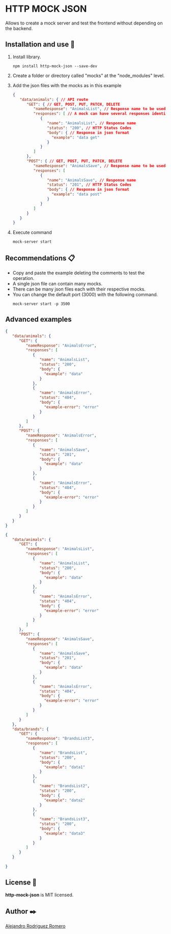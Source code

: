 
# HTTP MOCK JSON

Allows to create a mock server and test the frontend without depending on the backend.


## Installation and use 🔧

1. Install library.

   ```
   npm install http-mock-json --save-dev
   ```

2. Create a folder or directory called "mocks" at the "node_modules" level.

3. Add the json files with the mocks as in this example

   ```JSON
   {
      "data/animals": { // API route
         "GET": { // GET, POST, PUT, PATCH, DELETE
            "nameResponse": "AnimalsList", // Response name to be used
            "responses": [ // A mock can have several responses identifying each one by a "name"
               {
                  "name": "AnimalsList", // Response name
                  "status": "200", // HTTP Status Codes
                  "body": { // Response in json format
                    "example": "data get"
                  }
               }
            ]
         },
         "POST": { // GET, POST, PUT, PATCH, DELETE
            "nameResponse": "AnimalsSave", // Response name to be used
            "responses": [
               {
                  "name": "AnimalsSave", // Response name
                  "status": "201", // HTTP Status Codes
                  "body": { // Response in json format
                    "example": "data post"
                  }
               }
            ]
         }
      }      
   }
   ```
   
4. Execute command

   ```
   mock-server start
   ```
   
## Recommendations 📋

* Copy and paste the example deleting the comments to test the operation.
* A single json file can contain many mocks.
* There can be many json files each with their respective mocks.
* You can change the default port (3000) with the following command.
   ```
   mock-server start -p 3500
   ```

## Advanced examples

   ```JSON
   {
      "data/animals": {
         "GET": {
            "nameResponse": "AnimalsError",
            "responses": [
               {
                  "name": "AnimalsList",
                  "status": "200",
                  "body": {
                    "example": "data"
                  }
               },
               {
                  "name": "AnimalsError",
                  "status": "404",
                  "body": {
                    "example-error": "error"
                  }
               }
            ]
         },
         "POST": {
            "nameResponse": "AnimalsError",
            "responses": [
               {
                  "name": "AnimalsSave",
                  "status": "201",
                  "body": {
                    "example": "data"
                  }
               },
               {
                  "name": "AnimalsError",
                  "status": "404",
                  "body": {
                    "example-error": "error"
                  }
               }
            ]
         }
      }
   }
   ```

   ```JSON
   {
      "data/animals": {
         "GET": {
            "nameResponse": "AnimalsList",
            "responses": [
               {
                  "name": "AnimalsList",
                  "status": "200",
                  "body": {
                    "example": "data"
                  }
               },
               {
                  "name": "AnimalsError",
                  "status": "404",
                  "body": {
                    "example-error": "error"
                  }
               }
            ]
         },
         "POST": {
            "nameResponse": "AnimalsSave",
            "responses": [
               {
                  "name": "AnimalsSave",
                  "status": "201",
                  "body": {
                    "example": "data"
                  }
               },
               {
                  "name": "AnimalsError",
                  "status": "404",
                  "body": {
                    "example-error": "error"
                  }
               }
            ]
         }
      },
      "data/brands": {
         "GET": {
            "nameResponse": "BrandsList3",
            "responses": [
               {
                  "name": "BrandsList",
                  "status": "200",
                  "body": {
                    "example": "data1"
                  }
               },
               {
                  "name": "BrandsList2",
                  "status": "200",
                  "body": {
                    "example": "data2"
                  }
               },
               {
                  "name": "BrandsList3",
                  "status": "200",
                  "body": {
                    "example": "data3"
                  }
               }
            ]
         }
      }
      
   }
   ```

## License 📖

**http-mock-json** is MIT licensed.


## Author ✒️

[Alejandro Rodriguez Romero](https://www.linkedin.com/in/alejandro-rodriguez-romero/)
